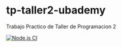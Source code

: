 # tp-taller2-ubademy
Trabajo Practico de Taller de Programacion 2

[![Node.js CI](https://github.com/MarcosRolando/taller2-ubademy-backoffice/actions/workflows/node.js.yml/badge.svg)](https://github.com/MarcosRolando/taller2-ubademy-backoffice/actions/workflows/node.js.yml)
